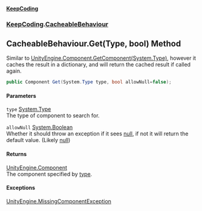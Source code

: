 #### [KeepCoding](index.md 'index')
### [KeepCoding](KeepCoding.md 'KeepCoding').[CacheableBehaviour](KeepCoding_CacheableBehaviour.md 'KeepCoding.CacheableBehaviour')
## CacheableBehaviour.Get(Type, bool) Method
Similar to [UnityEngine.Component.GetComponent(System.Type)](https://docs.microsoft.com/en-us/dotnet/api/UnityEngine.Component.GetComponent#UnityEngine_Component_GetComponent_System_Type_ 'UnityEngine.Component.GetComponent(System.Type)'), however it caches the result in a dictionary, and will return the cached result if called again.  
```csharp
public Component Get(System.Type type, bool allowNull=false);
```
#### Parameters
<a name='KeepCoding_CacheableBehaviour_Get(System_Type_bool)_type'></a>
`type` [System.Type](https://docs.microsoft.com/en-us/dotnet/api/System.Type 'System.Type')  
The type of component to search for.
  
<a name='KeepCoding_CacheableBehaviour_Get(System_Type_bool)_allowNull'></a>
`allowNull` [System.Boolean](https://docs.microsoft.com/en-us/dotnet/api/System.Boolean 'System.Boolean')  
Whether it should throw an exception if it sees [null](https://docs.microsoft.com/en-us/dotnet/csharp/language-reference/keywords/null 'https://docs.microsoft.com/en-us/dotnet/csharp/language-reference/keywords/null'), if not it will return the default value. (Likely [null](https://docs.microsoft.com/en-us/dotnet/csharp/language-reference/keywords/null 'https://docs.microsoft.com/en-us/dotnet/csharp/language-reference/keywords/null'))
  
#### Returns
[UnityEngine.Component](https://docs.microsoft.com/en-us/dotnet/api/UnityEngine.Component 'UnityEngine.Component')  
The component specified by [type](KeepCoding_CacheableBehaviour_Get(System_Type_bool).md#KeepCoding_CacheableBehaviour_Get(System_Type_bool)_type 'KeepCoding.CacheableBehaviour.Get(System.Type, bool).type').
#### Exceptions
[UnityEngine.MissingComponentException](https://docs.microsoft.com/en-us/dotnet/api/UnityEngine.MissingComponentException 'UnityEngine.MissingComponentException')  
